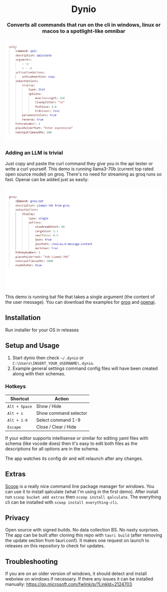 
<div align="center">

# Dynio

### Converts all commands that run on the cli in windows, linux or macos to a spotlight-like omnibar

</div>

<div align="center">
<img src="./demo.webp" alt="screen recording of usage" width="650px">
</div>

### Adding an LLM is trivial

Just copy and paste the curl command they give you in the api tester or write a curl yourself. This demo is 
running llama3-70b (current top rated open source model) on groq. There's no need for streaming as groq runs so fast. Openai can be added just as easily:

<div align="center">
<img src="./demo2.webp" alt="screen recording of usage" width="650px">
</div>

This demo is running bat file that takes a single argument (the content of the user message). You can download the examples for <a href="./unsorted/groq.bat">groq</a> and <a href="./unsorted/openai.bat">openai</a>.


## Installation

Run installer for your OS in releases

## Setup and Usage

1. Start dynio then check `~/.dynio` or `C:\Users\INSERT_YOUR_USERNAME\.dynio`. 
2. Example general settings command config files will have been created along with their schemas.

### Hotkeys

| Shortcut      | Action                |
| ------------- | --------------------- |
| `Alt + Space` | Show / Hide           |
| `Alt + s`     | Show command selector |
| `Alt + 1-9`   | Select command 1-9    |
| `Escape`      | Close / Clear / Hide  |


If your editor supports 
intellisense or similar for editing yaml files with schema (like vscode does) then it's 
easy to edit both files as the descriptions for all options are in the schema.

The app watches its config dir and will relaunch after any changes.

## Extras

[Scoop](https://github.com/ScoopInstaller/Scoop) is a really nice command line package manager for windows. You can use it to install qalculate (what I'm using in the first demo). After install run `scoop bucket add extras` then `scoop install qalculate`. The everything cli can be installed with `scoop install everything-cli`. 

## Privacy

Open source with signed builds. No data collection BS. No nasty surprises. The app can be 
built after cloning this repo with `tauri build` (after removing the update section from tauri.conf). It makes one request on launch to releases on this repository to check for updates.

## Troubleshooting

If you are on an older version of windows, it should detect and install webview on windows if necessary. If there any issues it can be installed manually: https://go.microsoft.com/fwlink/p/?LinkId=2124703